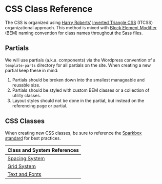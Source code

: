 CSS Class Reference
======================

The CSS is organized using [Harry Roberts’](https://csswizardry.com) [Inverted Triangle CSS][itcss] (ITCSS) organizational approach. This method is mixed with [Block Element Modifier][bem] (BEM) naming convention for class names throughout the Sass files.

Partials
--------

We will use partials (a.k.a. components) via the Wordpress convention of a `template-parts` directory for all partials on the site. When creating a new partial keep these in mind:

1. Partials should be broken down into the smallest manageable and reusable size.
1. Partials should be styled with custom BEM classes or a collection of utility classes.
1. Layout styles should not be done in the partial, but instead on the referencing page or partial.

CSS Classes
-----------

When creating new CSS classes, be sure to reference the [Sparkbox standard][sb-standard-sass] for best practices.

| Class and System References             |
|-----------------------------------------|
| [Spacing System](css/spacing-system.md) |
| [Grid System](css/grid-system.md)       |
| [Text and Fonts](css/utility-text.md)   |

<!-- Links: -->
[itcss]:https://www.xfive.co/blog/itcss-scalable-maintainable-css-architecture/
[bem]:http://getbem.com
[sb-standard-sass]:https://github.com/sparkbox/standard/tree/main/code-style/scss
